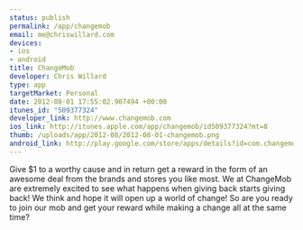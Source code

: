 ```yaml
--- 
status: publish
permalink: /app/changemob
email: me@chriswillard.com
devices: 
- ios
- android
title: ChangeMob
developer: Chris Willard
type: app
targetMarket: Personal
date: 2012-08-01 17:55:02.907494 +00:00
itunes_id: "509377324"
developer_link: http://www.changemob.com
ios_link: http://itunes.apple.com/app/changemob/id509377324?mt=8
thumb: /uploads/app/2012-08/2012-08-01-changemob.png
android_link: http://play.google.com/store/apps/details?id=com.changemob.mobile
---
```


Give $1 to a worthy cause and in return get a reward in the form of an awesome deal from the brands and stores you like most. We at ChangeMob are extremely excited to see what happens when giving back starts giving back! We think and hope it will open up a world of change! So are you ready to join our mob and get your reward while making a change all at the same time?

